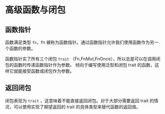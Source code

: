 # 高级函数与闭包

## 函数指针

函数满足类型 `fn`，fn 被称为函数指针。通过函数指针允许我们使用函数作为另一个函数的参数。

函数指针实了所有三个闭包 `trait` （Fn,FnMut,FnOnce），所以总是可以在调用闭包的函数时传递函数指针作为参数。
倾向于编写使用泛型和闭包 trait 的函数，这样它就能接受函数或闭包作为参数。

## 返回闭包

闭包表现为 `trait` ，这意味着不能直接返回闭包。对于大部分需要返回 trait 的情况，可以使用实现了期望返回的 trait 的具体类型来替代函数的返回值。
